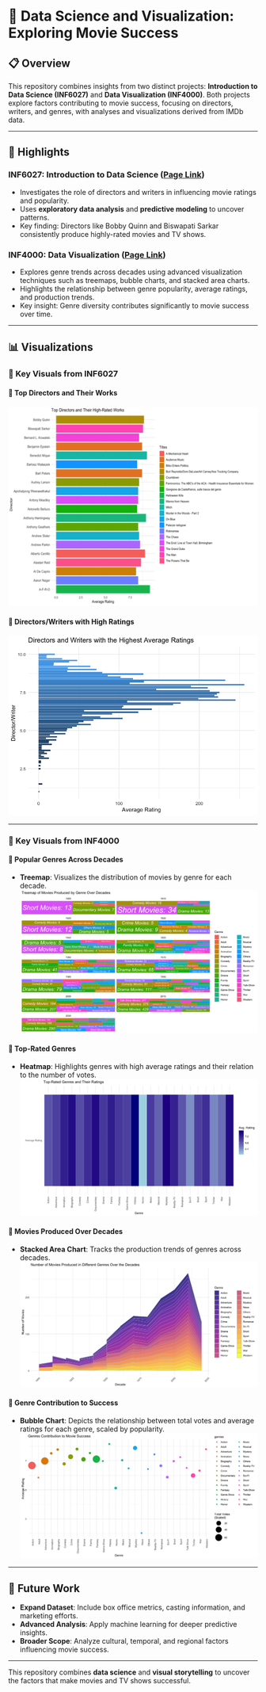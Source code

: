 # 🎥 Data Science and Visualization: Exploring Movie Success

## 📋 Overview  
This repository combines insights from two distinct projects: **Introduction to Data Science (INF6027)** and **Data Visualization (INF4000)**. Both projects explore factors contributing to movie success, focusing on directors, writers, and genres, with analyses and visualizations derived from IMDb data.

---

## 🌟 Highlights  

### INF6027: Introduction to Data Science ([Page Link](https://adnanhasan20.github.io/IMDb-Data-Exploration/IDS))
- Investigates the role of directors and writers in influencing movie ratings and popularity.  
- Uses **exploratory data analysis** and **predictive modeling** to uncover patterns.  
- Key finding: Directors like Bobby Quinn and Biswapati Sarkar consistently produce highly-rated movies and TV shows.  

### INF4000: Data Visualization  ([Page Link](https://adnanhasan20.github.io/IMDb-Data-Exploration/visualisation))
- Explores genre trends across decades using advanced visualization techniques such as treemaps, bubble charts, and stacked area charts.  
- Highlights the relationship between genre popularity, average ratings, and production trends.  
- Key insight: Genre diversity contributes significantly to movie success over time.  

---

## 📊 Visualizations  

### 🎯 Key Visuals from INF6027  

#### 📌 Top Directors and Their Works  
![Top Directors and Their Works](outputs/IDS_Q1.png "Figure: Top Directors and Their Highest-Rated Works")  

#### 📌 Directors/Writers with High Ratings  
![Directors/Writers with High Ratings](outputs/IDS_Q2.png "Figure: Directors/Writers with Average Ratings")  

---

### 🎨 Key Visuals from INF4000  

#### 📌 Popular Genres Across Decades  
- **Treemap**: Visualizes the distribution of movies by genre for each decade.  
![Treemap of Movies by Genre](outputs/DataViz_Q1.jpeg "Figure: Treemap of Popular Genres Over Decades")  

#### 📌 Top-Rated Genres  
- **Heatmap**: Highlights genres with high average ratings and their relation to the number of votes.  
![Top-Rated Genres and Votes](outputs/DataViz_Q2.jpeg "Figure: Top-Rated Genres by Ratings and Votes")

#### 📌 Movies Produced Over Decades  
- **Stacked Area Chart**: Tracks the production trends of genres across decades.  
![Movies Produced Over Decades](outputs/DataViz_Q3.jpeg "Figure: Genre Production Trends by Decade")  

#### 📌 Genre Contribution to Success  
- **Bubble Chart**: Depicts the relationship between total votes and average ratings for each genre, scaled by popularity.  
![Genres' Contribution to Success](outputs/DataViz_Q4.jpeg "Figure: Bubble Chart of Genre Success Metrics")  



---

 



## 🚀 Future Work  

- **Expand Dataset**: Include box office metrics, casting information, and marketing efforts.  
- **Advanced Analysis**: Apply machine learning for deeper predictive insights.  
- **Broader Scope**: Analyze cultural, temporal, and regional factors influencing movie success.  

---

This repository combines **data science** and **visual storytelling** to uncover the factors that make movies and TV shows successful.  
